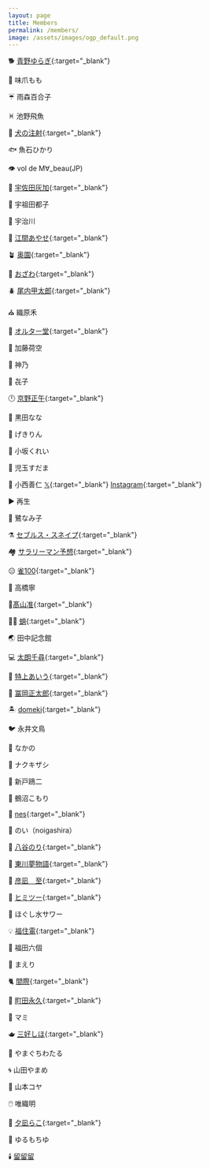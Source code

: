 ```yaml
---
layout: page
title: Members
permalink: /members/
image: /assets/images/ogp_default.png
---
```


🐕 [青野ゆらぎ](https://x.com/aonoyuragi){:target="_blank"}

💅 味爪もも

☔️ 雨森百合子

♓️ 池野飛魚

💉 [犬の注射](https://x.com/kanetomo_seihyo){:target="_blank"}

🐟 魚石ひかり

👁️ vol de M∀_beau(JP)

🐰 [宇佐田灰加](https://twitter.com/_duckengineer){:target="_blank"}

🎈 宇祖田都子

🥬 宇治川

🍳 [江間あやせ](https://x.com/emma_sama_sama){:target="_blank"}

🪴 [奥園](https://x.com/okuzono___){:target="_blank"}

🧢 [おざわ](https://www.instagram.com/gay.tanka/){:target="_blank"}

🪲 [尾内甲太郎](https://goki.her.jp/){:target="_blank"}

⛪️ 織原禾

🎸 [オルター堂](https://x.com/_reijio){:target="_blank"}

🛝 加藤荷空

🦀 神乃

🍑 㐂子

🕛 [京野正午](https://x.com/kyono_shogo){:target="_blank"}

🐹 黒田なな

🐉 げきりん

🪿 小坂くれい

👻 児玉すだま

🍊 小西善仁 [𝕏](https://x.com/ol_bp42){:target="_blank"} [Instagram](https://www.instagram.com/ponkoni/){:target="_blank"}

▶️ 再生

🪽 鷺なみ子

⚗️ [セブルス・スネイプ](https://ja.wikipedia.org/wiki/%E3%82%BB%E3%83%96%E3%83%AB%E3%82%B9%E3%83%BB%E3%82%B9%E3%83%8D%E3%82%A4%E3%83%97){:target="_blank"}

🏘️ [サラリーマン予想](https://x.com/4sigong){:target="_blank"}

😑 [雀100](https://x.com/suzumedancing){:target="_blank"}

🎪 高橋寧

💺[髙山准](https://x.com/m99ejxj){:target="_blank"}

🧝‍♂️ [蛸](https://x.com/tuna_kue27){:target="_blank"}

🌏 田中記念館

💻 [太朗千尋](https://x.com/Tarou_Chihiro){:target="_blank"}

🎠 [特上あいう](https://x.com/SF_nek0){:target="_blank"}

🎺 [冨岡正太郎](https://twitter.com/left_ov){:target="_blank"}

🏝️ [domeki](https://x.com/d0030m){:target="_blank"}

🐦 永井文鳥

🐢 なかの

🌟 ナクキザシ

🐔 新戸鴎二

🎩 鵺沼こもり

🌇 [nes](https://x.com/nes_mochir){:target="_blank"}

🌷 のい（noigashira）

🍞 [八谷のり](https://x.com/noriko_kenkou){:target="_blank"}

🦷 [東川夢物語](https://x.com/m_p_d_w){:target="_blank"}

🧭 [彦凪　至](https://x.com/hiko6240){:target="_blank"}

🤫 [ヒミツー](https://x.com/secret_of_himi2){:target="_blank"}

🫗 ほぐし水サワー

💡 [福住電](https://x.com/fukuzumiden){:target="_blank"}

🦟 福田六個

🌱 まえり

🐈 [間際](https://x.com/magiwa_hako){:target="_blank"}

📌 [町田永久](https://x.com/gabyo_p){:target="_blank"}

🌊 マミ

🫖 [三好しほ](https://x.com/myss_025){:target="_blank"}

🐪 やまぐちわたる

🌀 山田やまめ

🦭 山本コヤ

🖱️ 唯織明

🧊 [夕凪らこ](https://x.com/yunagi0ra){:target="_blank"}

🍡 ゆるもちゆ

🕯️ [留留留](https://x.com/hyellypan)
